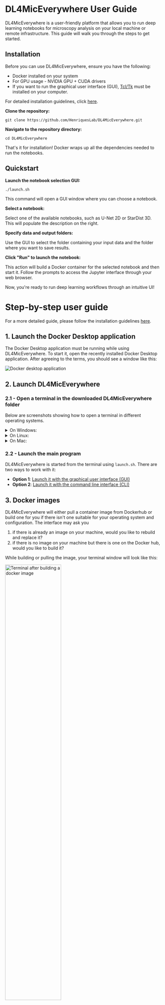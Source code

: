 # DL4MicEverywhere User Guide

DL4MicEverywhere is a user-friendly platform that allows you to run deep learning notebooks for microscopy analysis on your local machine or remote infrastructure. This guide will walk you through the steps to get started.

## Installation

Before you can use DL4MicEverywhere, ensure you have the following:

- Docker installed on your system 
- For GPU usage - NVIDIA GPU + CUDA drivers
- If you want to run the graphical user interface (GUI),  [Tcl/Tk](https://www.tcl.tk/) must be installed on your computer. 

For detailed installation guidelines, click [here](INSTALLATION.md).

**Clone the repository:**

```
git clone https://github.com/HenriquesLab/DL4MicEverywhere.git
```

**Navigate to the repository directory:**

```
cd DL4MicEverywhere
```

That's it for installation! Docker wraps up all the dependencies needed to run the notebooks.

## Quickstart 

**Launch the notebook selection GUI:**

```
./launch.sh
```

This command will open a GUI window where you can choose a notebook. 

**Select a notebook:**

Select one of the available notebooks, such as U-Net 2D or StarDist 3D. This will populate the description on the right.

**Specify data and output folders:** 

Use the GUI to select the folder containing your input data and the folder where you want to save results. 

**Click "Run" to launch the notebook:**

This action will build a Docker container for the selected notebook and then start it. Follow the prompts to access the Jupyter interface through your web browser.

Now, you're ready to run deep learning workflows through an intuitive UI!


# Step-by-step user guide

For a more detailed guide, please follow the installation guidelines [here](INSTALLATION.md).

## 1. Launch the Docker Desktop application

The Docker Desktop application must be running while using DL4MicEverywhere. To start it, open the recently installed Docker Desktop application. After agreeing to the terms, you should see a window like this:

![Docker desktop application](https://github.com/HenriquesLab/DL4MicEverywhere/blob/documentation/Wiki%20images/Docker_desktop.png)

## 2. Launch DL4MicEverywhere

### 2.1 - Open a terminal in the downloaded DL4MicEverywhere folder
Below are screenshots showing how to open a terminal in different operating systems.

<details>
<summary>On Windows:</summary>

In the downloaded DL4MicEverywhere folder, right-click an empty area of the folder. Then, among the options, you will find **Open the terminal** as shown in the picture below:

<img src="https://github.com/HenriquesLab/DL4MicEverywhere/blob/documentation/Wiki%20images/Terminal_Windows.png" 
     alt="Screenshot launching the terminal on Windows"
     width="60%" 
     height="60%" />

</details>

<details>
<summary>On Linux:</summary>

In the downloaded DL4MicEverywhere folder, right-click an empty area of the folder. Then, among the options, you will find **Open in Terminal** as shown in the picture below:

<img src="https://github.com/HenriquesLab/DL4MicEverywhere/blob/documentation/Wiki%20images/Terminal_Linux.png" 
     alt="Screenshot launching the terminal on Windows"
     width="60%" 
     height="60%" />

</details>

<details>
<summary>On Mac:</summary>

Right-click the DL4MicEverywhere folder. Among the options, choose **New Terminal at Folder** as shown in the capture below:

<img src="https://github.com/HenriquesLab/DL4MicEverywhere/blob/documentation/Wiki%20images/Terminal_Mac.png" 
     alt="Screenshot launching the terminal on Mac"
     width="40%" 
     height="40%"/>

</details>


### 2.2 - Launch the main program
DL4MicEverywhere is started from the terminal using `launch.sh`. There are two ways to work with it:

* **Option 1**: [Launch it with the graphical user interface (GUI)](GUI_USER_GUIDE.md)
* **Option 2**: [Launch it with the command line interface (CLI)](CLI_USER_GUIDE.md)

## 3. Docker images

DL4MicEverywhere will either pull a container image from Dockerhub or build one for you if there isn't one suitable for your operating system and configuration. The interface may ask you 

1. if there is already an image on your machine, would you like to rebuild and replace it?
2. if there is no image on your machine but there is one on the Docker hub, would you like to build it?
   
While building or pulling the image, your terminal window will look like this:

<img src="https://github.com/HenriquesLab/DL4MicEverywhere/blob/documentation/Wiki%20images/IMAGE_BUILD_TERMINAL.png" 
     alt="Terminal after building a docker image"
     width="60%" 
     height="60%" />

     
Docker images occupy between 3 and 5 GB of memory, so it is advisable to manage them periodically. Check how to do it [here](DOCKER_DESKTOP.md)

## 4. Run Jupyter Lab

After building a Docker image and running a container to run the notebooks, DL4MicEverywhere will automatically run Jupyter Lab in the terminal. You need to copy the link and paste it in your preferred browser as follows:
<img src="https://github.com/HenriquesLab/DL4MicEverywhere/blob/documentation/Wiki%20images/JUPYTER_TOKEN_TERMINAL.png" 
     alt="Terminal after running Jupyter Lab"
     width="60%" 
     height="60%" />
<img src="https://github.com/HenriquesLab/DL4MicEverywhere/blob/documentation/Wiki%20images/LAUNCH_JUPYTER.png" 
     alt="Opening Jupyter Lab in the browser"
     width="60%" 
     height="60%" />

At the end of this process, you should see a window similar to this one in your browser. On the right column, you will see a Data and Results folder, as well as the notebook you chose to open.

<img src="https://github.com/HenriquesLab/DL4MicEverywhere/blob/documentation/Wiki%20images/JUPYTERLAB.png" 
     alt="Jupyter Lab in the browser"
     width="60%" 
     height="60%" />

## 5. Work with DL4MicEverywhere notebooks

The notebooks, inspired by ZeroCostDL4Mic, are designed to be user-friendly and do not require programming skills to run them. When you open the notebook in Jupyter Lab, code cells are hidden with a message `# Run this cell to visualise the parameters and click the button to execute the code ...`. 

When you run the code cells (either by pressing `Ctrl+Enter` or clicking on the play symbol on the top bar of the notebook), an interactive menu appears as shown in the image. In this menu, you can specify any required parameter. After specifying all the parameters, click on "Load and run". Note that if you do not click, the code of that cell will not run. Likewise, if you run the cell again, the parameters will need to be specified again. 

<img src="https://github.com/HenriquesLab/DL4MicEverywhere/blob/documentation/Wiki%20images/NOTEBOOK_PARAMS.png" 
     alt="Notebook parameters"
     width="100%" 
     height="100%" />

**IMPORTANT**: 
- Docker is running on a virtual machine, so the main path is `/home/` and anything shown on the left directory, is placed inside `/home/`. This means that when we want to provide the path to `data` in the code, we need to indicate it as `"/home/data"`.
- Anything stored outside of the `Data` and `Results` folder will disappear when stopping the docker container or closing the terminal. Thus, anything you want to save, including the notebook, needs to be placed in the Results folder. 

<img src="https://github.com/HenriquesLab/DL4MicEverywhere/blob/documentation/Wiki%20images/JUPYTERLAB_DIR.png" 
     alt="Jupyter Lab home directory"
     width="60%" 
     height="60%" />
